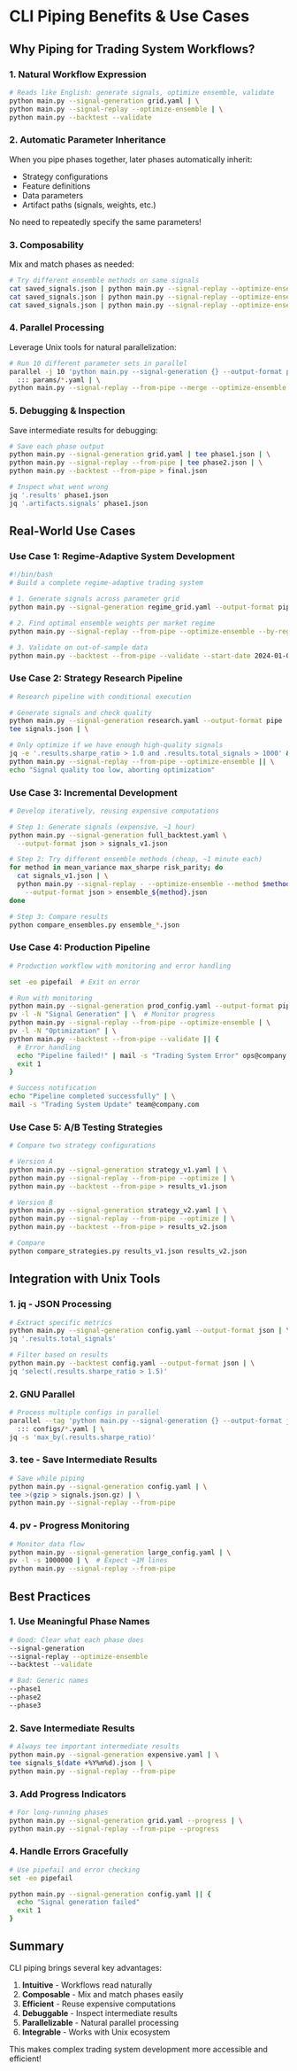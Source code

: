 # CLI Piping Benefits & Use Cases

## Why Piping for Trading System Workflows?

### 1. **Natural Workflow Expression**
```bash
# Reads like English: generate signals, optimize ensemble, validate
python main.py --signal-generation grid.yaml | \
python main.py --signal-replay --optimize-ensemble | \
python main.py --backtest --validate
```

### 2. **Automatic Parameter Inheritance**
When you pipe phases together, later phases automatically inherit:
- Strategy configurations
- Feature definitions
- Data parameters
- Artifact paths (signals, weights, etc.)

No need to repeatedly specify the same parameters!

### 3. **Composability**
Mix and match phases as needed:
```bash
# Try different ensemble methods on same signals
cat saved_signals.json | python main.py --signal-replay --optimize-ensemble --method mean-variance
cat saved_signals.json | python main.py --signal-replay --optimize-ensemble --method max-sharpe
cat saved_signals.json | python main.py --signal-replay --optimize-ensemble --method risk-parity
```

### 4. **Parallel Processing**
Leverage Unix tools for natural parallelization:
```bash
# Run 10 different parameter sets in parallel
parallel -j 10 'python main.py --signal-generation {} --output-format pipe' \
  ::: params/*.yaml | \
python main.py --signal-replay --from-pipe --merge --optimize-ensemble
```

### 5. **Debugging & Inspection**
Save intermediate results for debugging:
```bash
# Save each phase output
python main.py --signal-generation grid.yaml | tee phase1.json | \
python main.py --signal-replay --from-pipe | tee phase2.json | \
python main.py --backtest --from-pipe > final.json

# Inspect what went wrong
jq '.results' phase1.json
jq '.artifacts.signals' phase1.json
```

## Real-World Use Cases

### Use Case 1: Regime-Adaptive System Development
```bash
#!/bin/bash
# Build a complete regime-adaptive trading system

# 1. Generate signals across parameter grid
python main.py --signal-generation regime_grid.yaml --output-format pipe | \

# 2. Find optimal ensemble weights per market regime  
python main.py --signal-replay --from-pipe --optimize-ensemble --by-regime | \

# 3. Validate on out-of-sample data
python main.py --backtest --from-pipe --validate --start-date 2024-01-01
```

### Use Case 2: Strategy Research Pipeline
```bash
# Research pipeline with conditional execution

# Generate signals and check quality
python main.py --signal-generation research.yaml --output-format pipe | \
tee signals.json | \

# Only optimize if we have enough high-quality signals
jq -e '.results.sharpe_ratio > 1.0 and .results.total_signals > 1000' && \
python main.py --signal-replay --from-pipe --optimize-ensemble || \
echo "Signal quality too low, aborting optimization"
```

### Use Case 3: Incremental Development
```bash
# Develop iteratively, reusing expensive computations

# Step 1: Generate signals (expensive, ~1 hour)
python main.py --signal-generation full_backtest.yaml \
  --output-format json > signals_v1.json

# Step 2: Try different ensemble methods (cheap, ~1 minute each)
for method in mean_variance max_sharpe risk_parity; do
  cat signals_v1.json | \
  python main.py --signal-replay - --optimize-ensemble --method $method \
    --output-format json > ensemble_${method}.json
done

# Step 3: Compare results
python compare_ensembles.py ensemble_*.json
```

### Use Case 4: Production Pipeline
```bash
# Production workflow with monitoring and error handling

set -eo pipefail  # Exit on error

# Run with monitoring
python main.py --signal-generation prod_config.yaml --output-format pipe | \
pv -l -N "Signal Generation" | \  # Monitor progress
python main.py --signal-replay --from-pipe --optimize-ensemble | \
pv -l -N "Optimization" | \
python main.py --backtest --from-pipe --validate || {
  # Error handling
  echo "Pipeline failed!" | mail -s "Trading System Error" ops@company.com
  exit 1
}

# Success notification
echo "Pipeline completed successfully" | \
mail -s "Trading System Update" team@company.com
```

### Use Case 5: A/B Testing Strategies
```bash
# Compare two strategy configurations

# Version A
python main.py --signal-generation strategy_v1.yaml | \
python main.py --signal-replay --from-pipe --optimize | \
python main.py --backtest --from-pipe > results_v1.json

# Version B  
python main.py --signal-generation strategy_v2.yaml | \
python main.py --signal-replay --from-pipe --optimize | \
python main.py --backtest --from-pipe > results_v2.json

# Compare
python compare_strategies.py results_v1.json results_v2.json
```

## Integration with Unix Tools

### 1. **jq - JSON Processing**
```bash
# Extract specific metrics
python main.py --signal-generation config.yaml --output-format json | \
jq '.results.total_signals'

# Filter based on results
python main.py --backtest config.yaml --output-format json | \
jq 'select(.results.sharpe_ratio > 1.5)'
```

### 2. **GNU Parallel**
```bash
# Process multiple configs in parallel
parallel --tag 'python main.py --signal-generation {} --output-format json' \
  ::: configs/*.yaml | \
jq -s 'max_by(.results.sharpe_ratio)'
```

### 3. **tee - Save Intermediate Results**
```bash
# Save while piping
python main.py --signal-generation config.yaml | \
tee >(gzip > signals.json.gz) | \
python main.py --signal-replay --from-pipe
```

### 4. **pv - Progress Monitoring**
```bash
# Monitor data flow
python main.py --signal-generation large_config.yaml | \
pv -l -s 1000000 | \  # Expect ~1M lines
python main.py --signal-replay --from-pipe
```

## Best Practices

### 1. **Use Meaningful Phase Names**
```bash
# Good: Clear what each phase does
--signal-generation
--signal-replay --optimize-ensemble
--backtest --validate

# Bad: Generic names
--phase1
--phase2  
--phase3
```

### 2. **Save Intermediate Results**
```bash
# Always tee important intermediate results
python main.py --signal-generation expensive.yaml | \
tee signals_$(date +%Y%m%d).json | \
python main.py --signal-replay --from-pipe
```

### 3. **Add Progress Indicators**
```bash
# For long-running phases
python main.py --signal-generation grid.yaml --progress | \
python main.py --signal-replay --from-pipe --progress
```

### 4. **Handle Errors Gracefully**
```bash
# Use pipefail and error checking
set -eo pipefail

python main.py --signal-generation config.yaml || {
  echo "Signal generation failed"
  exit 1
}
```

## Summary

CLI piping brings several key advantages:

1. **Intuitive** - Workflows read naturally
2. **Composable** - Mix and match phases easily  
3. **Efficient** - Reuse expensive computations
4. **Debuggable** - Inspect intermediate results
5. **Parallelizable** - Natural parallel processing
6. **Integrable** - Works with Unix ecosystem

This makes complex trading system development more accessible and efficient!